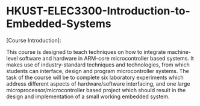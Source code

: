# HKUST-ELEC3300-Introduction-to-Embedded-Systems

[Course Introduction]:

This course is designed to teach techniques on how to integrate machine-level software and hardware in ARM-core microcontroller based systems. It makes use of industry-standard techniques and technologies, from which students can interface, design and program microcontroller systems. The task of the course will be to complete six laboratory experiments which address different aspects of hardware/software interfacing, and one large microprocessor/microcontroller based project which should result in the design and implementation of a small working embedded system.
